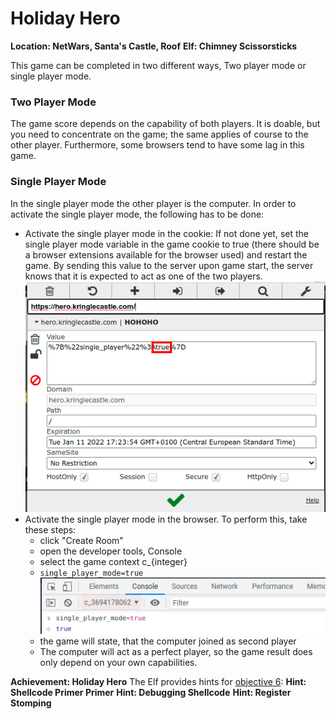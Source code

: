 # Holiday Hero
**Location: NetWars, Santa's Castle, Roof**
**Elf: Chimney Scissorsticks**

This game can be completed in two different ways, Two player mode or single player mode.

### Two Player Mode
The game score depends on the capability of both players. It is doable, but you need to concentrate on the game; the same applies of course to the other player. Furthermore, some browsers tend to have some lag in this game.

### Single Player Mode
In the single player mode the other player is the computer.
In order to activate the single player mode, the following has to be done:
- Activate the single player mode in the cookie: If not done yet, set the single player mode variable in the game cookie to true (there should be a browser extensions available for the browser used) and restart the game. By sending this value to the server upon game start, the server knows that it is expected to act as one of the two players.
![setting the game cookie for single player mode](https://github.com/joergschwarzwaelder/hhc2021/blob/master/Additional/holiday-hero-cookie.png)
- Activate the single player mode in the browser. To perform this, take these steps:
  - click "Create Room"
  - open the developer tools, Console
  - select the game context c_{integer}
  - `single_player_mode=true` 
    ![setting single player mode to true](https://github.com/joergschwarzwaelder/hhc2021/blob/master/Additional/holiday-hero-variable.png)
  - the game will state, that the computer joined as second player
  - The computer will act as a perfect player, so the game result does only depend on your own capabilities.

**Achievement: Holiday Hero**
The Elf provides hints for [objective 6](https://github.com/joergschwarzwaelder/hhc2021/tree/master/Objective-6):
**Hint: Shellcode Primer Primer**
**Hint: Debugging Shellcode**
**Hint: Register Stomping**
